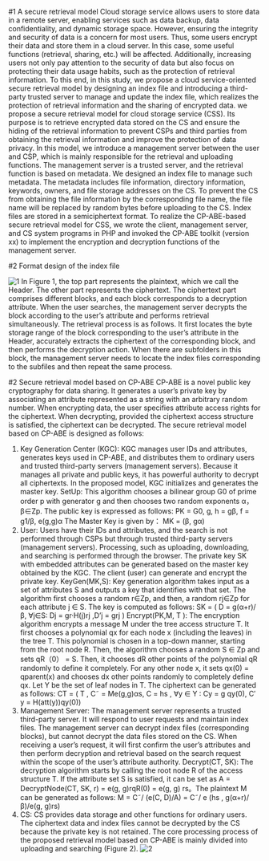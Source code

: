 #1 A secure retrieval model
Cloud storage service allows users to store data in a remote server, enabling services such as data backup, data confidentiality, and dynamic storage space. However, ensuring the integrity and security of data is a concern for most users. Thus, some users encrypt their data and store them in a cloud server. In this case, some useful functions (retrieval, sharing, etc.) will be affected. Additionally, increasing users not only pay attention to the security of data but also focus on protecting their data usage habits, such as the protection of retrieval information. To this end, in this study, we propose a cloud service-oriented secure retrieval model by designing an index file and introducing a third-party trusted server to manage and update the index file, which realizes the protection of retrieval information and the sharing of encrypted data.
we propose a secure retrieval model for cloud storage service (CSS). Its purpose is to retrieve encrypted data stored on the CS and ensure the hiding of the retrieval information to prevent CSPs and third parties from obtaining the retrieval information and improve the protection of data privacy. In this model, we introduce a management server between the user and CSP, which is mainly responsible for the retrieval and uploading functions. The management server is a trusted server, and the retrieval function is based on metadata. We designed an index file to manage such metadata. The metadata includes file information, directory information, keywords, owners, and file storage addresses on the CS. To prevent the CS from obtaining the file information by the corresponding file name, the file name will be replaced by random bytes before uploading to the CS. Index files are stored in a semiciphertext format. 
To realize the CP-ABE-based secure retrieval model for CSS, we wrote the client, management server, and CS system programs in PHP and invoked the CP-ABE toolkit (version xx) to implement the encryption and decryption functions of the management server.

#2 Format design of the index file

![1](https://user-images.githubusercontent.com/103243686/162415617-65b14f64-4c56-41be-b6d5-81a5d88bfe09.png)
In Figure 1, the top part represents the plaintext, which we call the Header. The other part represents the ciphertext. The ciphertext part comprises different blocks, and each block corresponds to a decryption attribute. When the user searches, the management server decrypts the block according to the user’s attribute and performs retrieval simultaneously. The retrieval process is as follows. It first locates the byte storage range of the block corresponding to the user’s attribute in the Header, accurately extracts the ciphertext of the corresponding block, and then performs the decryption action. When there are subfolders in this block, the management server needs to locate the index files corresponding to the subfiles and then repeat the same process.

#2 Secure retrieval model based on CP-ABE
CP-ABE is a novel public key cryptography for data sharing. It generates a user’s private key by associating an attribute represented as a string with an arbitrary random number. When encrypting data, the user specifies attribute access rights for the ciphertext. When decrypting, provided the ciphertext access structure is satisfied, the ciphertext can be decrypted. The secure retrieval model based on CP-ABE is designed as follows:
1. Key Generation Center (KGC): KGC manages user IDs and attributes, generates keys used in CP-ABE, and distributes them to ordinary users and trusted third-party servers (management servers). Because it manages all private and public keys, it has powerful authority to decrypt all ciphertexts. In the proposed model, KGC initializes and generates the master key.
SetUp: This algorithm chooses a bilinear group G0 of prime order p with generator g and then chooses two random exponents α，β∈Zp. The public key is expressed as follows:
PK = G0, g, h = gβ, f = g1/β, e(g,g)α
The Master Key is given by：
MK = (β, gα)
2. User: Users have their IDs and attributes, and the search is not performed through CSPs but through trusted third-party servers (management servers). Processing, such as uploading, downloading, and searching is performed through the browser. The private key SK with embedded attributes can be generated based on the master key obtained by the KGC. The client (user) can generate and encrypt the private key.
KeyGen(MK,S): Key generation algorithm takes input as a set of attributes S and outputs a key that identifies with that set. The algorithm first chooses a random r∈Zp, and then, a random rj∈Zp for each attribute j ∈ S. The key is computed as follows:
SK = ( D = g(α+r)/β, ∀j∈S: Dj = gr·H(j)rj ,D’j = grj )
Encrypt(PK,M, T ): The encryption algorithm encrypts a message M under the tree access structure T. It first chooses a polynomial qx for each node x (including the leaves) in the tree T. This polynomial is chosen in a top-down manner, starting from the root node R. Then, the algorithm chooses a random S ∈ Zp and sets qR（0） = S. Then, it chooses dR other points of the polynomial qR randomly to define it completely. For any other node x, it sets qx(0) = qparent(x) and chooses dx other points randomly to completely define qx. Let Y be the set of leaf nodes in T. The ciphertext can be generated as follows: 
CT = ( T , C˜ = Me(g,g)αs, C = hs , ∀y ∈ Y : Cy = g qy(0), C′ y = H(att(y))qy(0))
3. Management Server: The management server represents a trusted third-party server. It will respond to user requests and maintain index files. The management server can decrypt index files (corresponding blocks), but cannot decrypt the data files stored on the CS. When receiving a user’s request, it will first confirm the user’s attributes and then perform decryption and retrieval based on the search request within the scope of the user’s attribute authority.
Decrypt(CT, SK): The decryption algorithm starts by calling the root node R of the access structure T. If the attribute set S is satisfied, it can be set as A = DecryptNode(CT, SK, r) = e(g, g)rqR(0) = e(g, g) rs。The plaintext M can be generated as follows:
M = C˜/ (e(C, D)/A) = C˜/ e (hs , g(α+r)/β)/e(g, g)rs)
4. CS: CS provides data storage and other functions for ordinary users. The ciphertext data and index files cannot be decrypted by the CS because the private key is not retained.
The core processing process of the proposed retrieval model based on CP-ABE is mainly divided into uploading and searching (Figure 2).
![2](https://user-images.githubusercontent.com/103243686/162416162-df8abc60-3ce0-45b7-9f8d-cd5b30b3fe2e.png)















